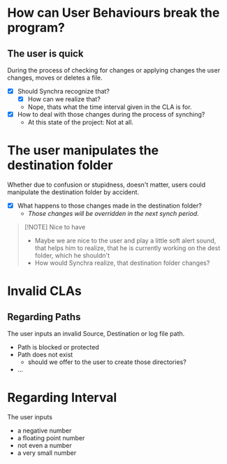 # How can User Behaviours break the program?

## The user is quick
During the process of checking for changes or applying changes the user changes, moves or deletes a file.
- [x] Should Synchra recognize that?
	- [x] How can we realize that?
	- Nope, thats what the time interval given in the CLA is for.
- [x] How to deal with those changes during the process of synching?
	- At this state of the project: Not at all.

# The user manipulates the destination folder
Whether due to confusion or stupidness, doesn't matter, users could manipulate the destination folder by accident. 
- [x] What happens to those changes made in the destination folder?
	- *Those changes will be overridden in the next synch period.*

> [!NOTE] Nice to have
> 	- Maybe we are nice to the user and play a little soft alert sound, that helps him to realize, that he is currently working on the dest folder, which he shouldn't
> 	- How would Synchra realize, that destination folder changes?

# Invalid CLAs
## Regarding Paths
The user inputs an invalid Source, Destination or log file path.
- Path is blocked or protected
- Path does not exist
	- should we offer to the user to create those directories?
- ...

# Regarding Interval
The user inputs
- a negative number
- a floating point number
- not even a number 
- a very small number

